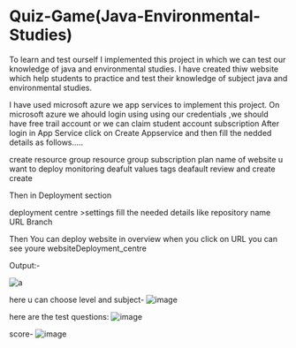 # Quiz-Game(Java-Environmental-Studies)


To learn and test ourself I implemented this project in which we can test our knowledge of java and environmental studies.
I have created thiw website which help students to practice and test their knowledge of subject java and environmental studies.

I have used microsoft azure we app services to implement this project.
  On microsoft azure we ahould login using using our credentials ,we should have free trail account or we can claim student account subscription After login in App Service click on Create Appservice and then fill the nedded details as follows.....

create resource group resource group subscription plan name of website u want to deploy monitoring deafult values tags deafault review and create create

Then in Deployment section

deployment centre >settings fill the needed details like repository name URL Branch

Then You can deploy website in overview when you click on URL you can see youre websiteDeployment_centre

Output:-

![a](https://user-images.githubusercontent.com/47585886/152639225-fae93874-020e-46ed-8237-b641fddf854d.png)

here u can choose level and subject-
![image](https://user-images.githubusercontent.com/47585886/152639245-4d1e230f-0228-4cb6-836f-807160a3ad18.png)

here are the test questions:
![image](https://user-images.githubusercontent.com/47585886/152639258-80b5d006-08ea-40ad-bae5-c20f0f14244e.png)

score-
![image](https://user-images.githubusercontent.com/47585886/152639288-7a04439c-2efe-464f-9634-9f4f801812ec.png)


